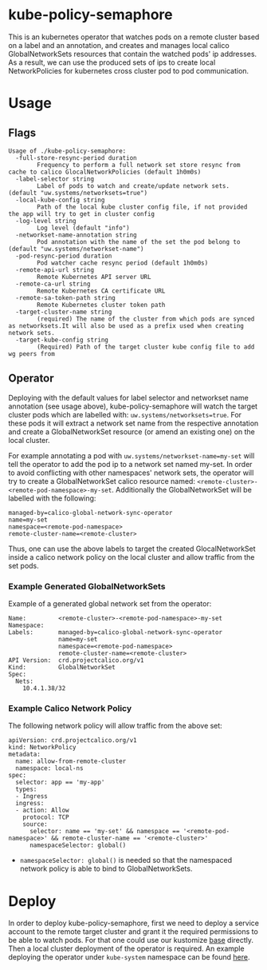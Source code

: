 # kube-policy-semaphore

This is an kubernetes operator that watches pods on a remote cluster based on
a label and an annotation, and creates and manages local calico
GlobalNetworkSets resources that contain the watched pods' ip addresses. As a
result, we can use the produced sets of ips to create local NetworkPolicies for
kubernetes cross cluster pod to pod communication.

# Usage

## Flags

```
Usage of ./kube-policy-semaphore:
  -full-store-resync-period duration
        Frequency to perform a full network set store resync from cache to calico GlocalNetworkPolicies (default 1h0m0s)
  -label-selector string
        Label of pods to watch and create/update network sets. (default "uw.systems/networksets=true")
  -local-kube-config string
        Path of the local kube cluster config file, if not provided the app will try to get in cluster config
  -log-level string
        Log level (default "info")
  -networkset-name-annotation string
        Pod annotation with the name of the set the pod belong to (default "uw.systems/networkset-name")
  -pod-resync-period duration
        Pod watcher cache resync period (default 1h0m0s)
  -remote-api-url string
        Remote Kubernetes API server URL
  -remote-ca-url string
        Remote Kubernetes CA certificate URL
  -remote-sa-token-path string
        Remote Kubernetes cluster token path
  -target-cluster-name string
        (required) The name of the cluster from which pods are synced as networksets.It will also be used as a prefix used when creating network sets.
  -target-kube-config string
        (Required) Path of the target cluster kube config file to add wg peers from
```

## Operator

  Deploying with the default values for label selector and networkset name
annotation (see usage above), kube-policy-semaphore will watch the target
cluster pods which are labelled with: `uw.systems/networksets=true`. For these
pods it will extract a network set name from the respective annotation and
create a GlobalNetworkSet resource (or amend an existing one) on the local
cluster.

  For example annotating a pod with `uw.systems/networkset-name=my-set` will
tell the operator to add the pod ip to a network set named my-set. In order to
avoid conflicting with other namespaces' network sets, the operator will try to
create a GlobalNetworkSet calico resource named:
`<remote-cluster>-<remote-pod-namespace>-my-set`. Additionally the
GlobalNetworkSet will be labelled with the following:
```
managed-by=calico-global-network-sync-operator
name=my-set
namespace=<remote-pod-namespace>
remote-cluster-name=<remote-cluster>
```

  Thus, one can use the above labels to target the created GlocalNetworkSet
inside a calico network policy on the local cluster and allow traffic from the
set pods.

### Example Generated GlobalNetworkSets

Example of a generated global network set from the operator:
```
Name:         <remote-cluster>-<remote-pod-namespace>-my-set
Namespace:
Labels:       managed-by=calico-global-network-sync-operator
              name=my-set
              namespace=<remote-pod-namespace>
              remote-cluster-name=<remote-cluster>
API Version:  crd.projectcalico.org/v1
Kind:         GlobalNetworkSet
Spec:
  Nets:
    10.4.1.38/32

```

### Example Calico Network Policy

The following network policy will allow traffic from the above set:
```
apiVersion: crd.projectcalico.org/v1
kind: NetworkPolicy
metadata:
  name: allow-from-remote-cluster
  namespace: local-ns
spec:
  selector: app == 'my-app'
  types:
  - Ingress
  ingress:
  - action: Allow
    protocol: TCP
    source:
      selector: name == 'my-set' && namespace == '<remote-pod-namespace>' && remote-cluster-name == '<remote-cluster>'
      namespaceSelector: global()
```

* `namespaceSelector: global()` is needed so that the namespaced network policy
is able to bind to GlobalNetworkSets.

# Deploy

In order to deploy kube-policy-semaphore, first we need to deploy a service
account to the remote target cluster and grant it the required permissions to
be able to watch pods. For that one could use our kustomize [base](./deploy/kustomize/remote/)
directly.
Then a local cluster deployment of the operator is required. An example
deploying the operator under `kube-system` namespace can be found [here](./deploy/example).
